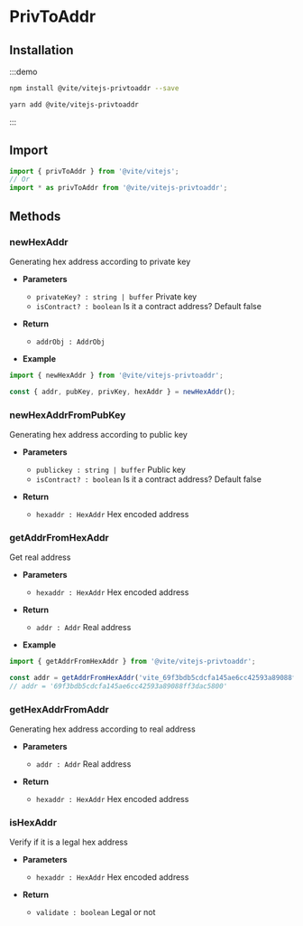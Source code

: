 # PrivToAddr

## Installation

:::demo
```bash tab:npm
npm install @vite/vitejs-privtoaddr --save
```

```bash tab:yarn
yarn add @vite/vitejs-privtoaddr
```
:::

## Import

```javascript
import { privToAddr } from '@vite/vitejs';
// Or
import * as privToAddr from '@vite/vitejs-privtoaddr';
```

## Methods

### newHexAddr
Generating hex address according to private key

- **Parameters**
    * `privateKey? : string | buffer` Private key
    * `isContract? : boolean` Is it a contract address? Default false

- **Return**
    * `addrObj : AddrObj`

- **Example**
```javascript
import { newHexAddr } from '@vite/vitejs-privtoaddr';

const { addr, pubKey, privKey, hexAddr } = newHexAddr();
```

### newHexAddrFromPubKey
Generating hex address according to public key

- **Parameters**
    * `publickey : string | buffer` Public key
    * `isContract? : boolean` Is it a contract address? Default false

- **Return**
    * `hexaddr : HexAddr` Hex encoded address

### getAddrFromHexAddr
Get real address

- **Parameters**
    * `hexaddr : HexAddr` Hex encoded address

- **Return**
    * `addr : Addr` Real address

- **Example**
```javascript
import { getAddrFromHexAddr } from '@vite/vitejs-privtoaddr';

const addr = getAddrFromHexAddr('vite_69f3bdb5cdcfa145ae6cc42593a89088ff3dac587eb692d689');
// addr = '69f3bdb5cdcfa145ae6cc42593a89088ff3dac5800'
```

### getHexAddrFromAddr
Generating hex address according to real address

- **Parameters**
    * `addr : Addr` Real address

- **Return**
    * `hexaddr : HexAddr` Hex encoded address

### isHexAddr
Verify if it is a legal hex address

- **Parameters**
    * `hexaddr : HexAddr` Hex encoded address
  
- **Return**
    * `validate : boolean` Legal or not
